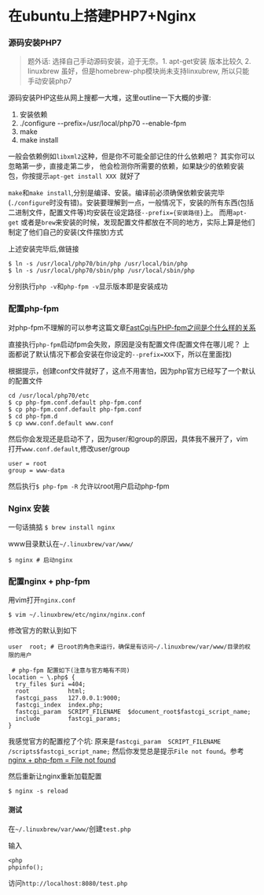 # 在ubuntu上搭建PHP7+Nginx

### 源码安装PHP7

> 题外话: 选择自己手动源码安装，迫于无奈。1. apt-get安装 版本比较久 2. linuxbrew 虽好，但是homebrew-php模块尚未支持linxubrew, 所以只能手动安装php7

源码安装PHP这些从网上搜都一大堆，这里outline一下大概的步骤:

1. 安装依赖
2. ./configure --prefix=/usr/local/php70 --enable-fpm
3. make
4. make install

一般会依赖例如`libxml2`这种，但是你不可能全部记住的什么依赖吧？ 其实你可以忽略第一步，直接走第二步，
他会检测你所需要的依赖，如果缺少的依赖安装包，你按提示`apt-get install XXX `就好了

`make`和`make install`,分别是编译、安装。编译前必须确保依赖安装完毕(`./configure`时没有错)。安装要理解到一点，一般情况下，安装的所有东西(包括二进制文件，配置文件等)均安装在设定路径`--prefix={安装路径}`上。 而用`apt-get` 或者是`brew`来安装的时候，发现配置文件都放在不同的地方，实际上算是他们制定了他们自己的安装(文件摆放)方式

上述安装完毕后,做链接
```
$ ln -s /usr/local/php70/bin/php /usr/local/bin/php
$ ln -s /usr/local/php70/sbin/php /usr/local/sbin/php
```

分别执行`php -v`和`php-fpm -v`显示版本即是安装成功

### 配置php-fpm

对php-fpm不理解的可以参考这篇文章[FastCgi与PHP-fpm之间是个什么样的关系](http://segmentfault.com/q/1010000000256516)

直接执行`php-fpm`启动fpm会失败，原因是没有配置文件(配置文件在哪儿呢？ 上面都说了默认情况下都会安装在你设定的`--prefix=XXX`下，所以在里面找)

根据提示，创建conf文件就好了，这点不用害怕，因为php官方已经写了一个默认的配置文件

```
cd /usr/local/php70/etc  
$ cp php-fpm.conf.default php-fpm.conf
$ cp php-fpm.conf.default php-fpm.conf
$ cd php-fpm.d
$ cp www.conf.default www.conf
```

然后你会发现还是启动不了，因为user/和group的原因，具体我不展开了，vim 打开`www.conf.default`,修改user/group
```
user = root
group = www-data
```

然后执行`$ php-fpm -R` 允许以root用户启动php-fpm


### Nginx 安装

一句话搞掂 `$ brew install nginx`

www目录默认在`~/.linuxbrew/var/www/`

```
$ nginx # 启动nginx
```


### 配置nginx + php-fpm

用vim打开`nginx.conf`

```
$ vim ~/.linuxbrew/etc/nginx/nginx.conf
```

修改官方的默认到如下
```
user  root; # 已root的角色来运行，确保是有访问~/.linuxbrew/var/www/目录的权限的用户

 # php-fpm 配置如下(注意与官方略有不同)
location ~ \.php$ {
  try_files $uri =404;
  root           html;
  fastcgi_pass   127.0.0.1:9000;
  fastcgi_index  index.php;
  fastcgi_param  SCRIPT_FILENAME  $document_root$fastcgi_script_name;
  include        fastcgi_params;
}
````

我感觉官方的配置挖了个坑: 原来是`fastcgi_param  SCRIPT_FILENAME  /scripts$fastcgi_script_name;`
然后你发觉总是提示`File not found`。参考[nginx + php-fpm = File not found](http://stackoverflow.com/questions/24208139/nginx-php-fpm-file-not-found)


然后重新让nginx重新加载配置
```
$ nginx -s reload
```

#### 测试

在`~/.linuxbrew/var/www/`创建`test.php`

输入
```
<php
phpinfo();
```

访问`http://localhost:8080/test.php`



